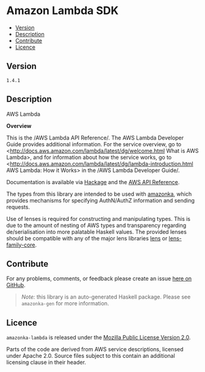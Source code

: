 # Amazon Lambda SDK

* [Version](#version)
* [Description](#description)
* [Contribute](#contribute)
* [Licence](#licence)


## Version

`1.4.1`


## Description

AWS Lambda

__Overview__

This is the /AWS Lambda API Reference/. The AWS Lambda Developer Guide
provides additional information. For the service overview, go to
<http://docs.aws.amazon.com/lambda/latest/dg/welcome.html What is AWS Lambda>,
and for information about how the service works, go to
<http://docs.aws.amazon.com/lambda/latest/dg/lambda-introduction.html AWS Lambda: How it Works>
in the /AWS Lambda Developer Guide/.

Documentation is available via [Hackage](http://hackage.haskell.org/package/amazonka-lambda)
and the [AWS API Reference](https://aws.amazon.com/documentation/).

The types from this library are intended to be used with [amazonka](http://hackage.haskell.org/package/amazonka),
which provides mechanisms for specifying AuthN/AuthZ information and sending requests.

Use of lenses is required for constructing and manipulating types.
This is due to the amount of nesting of AWS types and transparency regarding
de/serialisation into more palatable Haskell values.
The provided lenses should be compatible with any of the major lens libraries
[lens](http://hackage.haskell.org/package/lens) or [lens-family-core](http://hackage.haskell.org/package/lens-family-core).

## Contribute

For any problems, comments, or feedback please create an issue [here on GitHub](https://github.com/brendanhay/amazonka/issues).

> _Note:_ this library is an auto-generated Haskell package. Please see `amazonka-gen` for more information.


## Licence

`amazonka-lambda` is released under the [Mozilla Public License Version 2.0](http://www.mozilla.org/MPL/).

Parts of the code are derived from AWS service descriptions, licensed under Apache 2.0.
Source files subject to this contain an additional licensing clause in their header.

